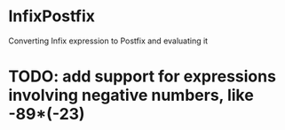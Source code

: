 # InfixPostfix
Converting Infix expression to Postfix and evaluating it
# TODO: add support for expressions involving negative numbers, like -89*(-23)
